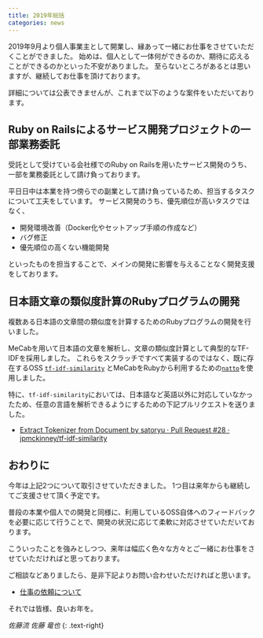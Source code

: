 ```yaml
---
title: 2019年総括
categories: news
---
```


2019年9月より個人事業主として開業し、縁あって一緒にお仕事をさせていただくことができました。
始めは、個人として一体何ができるのか、期待に応えることができるのかといった不安がありました。
至らないところがあるとは思いますが、継続してお仕事を頂けております。

詳細については公表できませんが、これまで以下のような案件をいただいております。

## Ruby on Railsによるサービス開発プロジェクトの一部業務委託

受託として受けている会社様でのRuby on Railsを用いたサービス開発のうち、一部を業務委託として請け負っております。

平日日中は本業を持つ傍らでの副業として請け負っているため、担当するタスクについて工夫をしています。
サービス開発のうち、優先順位が高いタスクではなく、

- 開発環境改善（Docker化やセットアップ手順の作成など）
- バグ修正
- 優先順位の高くない機能開発

といったものを担当することで、メインの開発に影響を与えることなく開発支援をしております。

## 日本語文章の類似度計算のRubyプログラムの開発

複数ある日本語の文章間の類似度を計算するためのRubyプログラムの開発を行いました。

MeCabを用いて日本語の文章を解析し、文章の類似度計算として典型的なTF-IDFを採用しました。
これらをスクラッチですべて実装するのではなく、既に存在するOSS [`tf-idf-similarity`](https://github.com/jpmckinney/tf-idf-similarity) とMeCabをRubyから利用するための[`natto`](https://github.com/buruzaemon/natto)を使用しました。

特に、`tf-idf-similarity`においては、日本語など英語以外に対応していなかったため、任意の言語を解析できるようにするための下記プルリクエストを送りました。

- [Extract Tokenizer from Document by satoryu · Pull Request #28 · jpmckinney/tf-idf-similarity](https://github.com/jpmckinney/tf-idf-similarity/pull/28)

## おわりに

今年は上記2つについて取引させていただきました。
1つ目は来年からも継続してご支援させて頂く予定です。

普段の本業や個人での開発と同様に、利用しているOSS自体へのフィードバックを必要に応じて行うことで、開発の状況に応じて柔軟に対応させていただいております。

こういったことを強みとしつつ、来年は幅広く色々な方々とご一緒にお仕事をさせていただければと思っております。

ご相談などありましたら、是非下記よりお問い合わせいただければと思います。

- [仕事の依頼について](/jobs/)

それでは皆様、良いお年を。

_佐藤流 佐藤 竜也_
{: .text-right}
